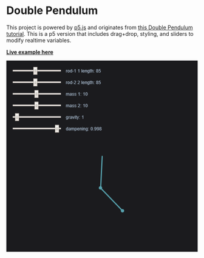 # Double Pendulum

This project is powered by [p5.js](https://github.com/processing/p5.js) and originates from [this Double Pendulum tutorial](http://thecodingtrain.com/CodingChallenges/93-double-pendulum.html). This is a p5 version that includes drag+drop, styling, and sliders to modify realtime variables.

**[Live example here](https://donwilson.github.io/p5js-sketches/double-pendulum/)**

![Preview of Double Pendulum](preview.png?raw=true "Preview")